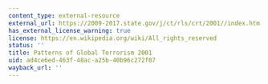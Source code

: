 ```yaml
---
content_type: external-resource
external_url: https://2009-2017.state.gov/j/ct/rls/crt/2001//index.htm
has_external_license_warning: true
license: https://en.wikipedia.org/wiki/All_rights_reserved
status: ''
title: Patterns of Global Terrorism 2001
uid: ad4ce6ed-463f-48ac-a25b-40b96c272f07
wayback_url: ''
---
```


